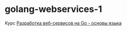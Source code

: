# golang-webservices-1
Курс [Разработка веб-сервисов на Go - основы языка](https://www.coursera.org/learn/golang-webservices-1)
